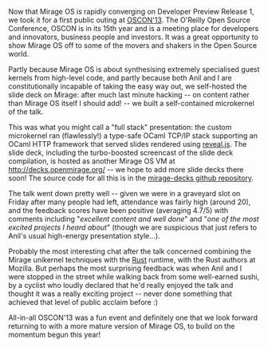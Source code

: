 Now that Mirage OS is rapidly converging on Developer Preview Release 1, we took it for a first public outing at [OSCON'13](http://www.oscon.com/oscon2013/). The O'Reilly Open Source Conference, OSCON is in its 15th year and is a meeting place for developers and innovators, business people and investors. It was a great opportunity to show Mirage OS off to some of the movers and shakers in the Open Source world.

Partly because Mirage OS is about synthesising extremely specialised guest kernels from high-level code, and partly because both Anil and I are constitutionally incapable of taking the easy way out, we self-hosted the slide deck on Mirage: after much last minute hacking -- on content rather than Mirage OS itself I should add! -- we built a self-contained microkernel of the talk.

This was what you might call a "full stack" presentation: the custom microkernel ran (flawlessly!) a type-safe OCaml TCP/IP stack supporting an OCaml HTTP framework that served slides rendered using [reveal.js](http://lab.hakim.se/reveal-js/). The slide deck, including the turbo-boosted screencast of the slide deck compilation, is hosted as another Mirage OS VM at <http://decks.openmirage.org/> -- we hope to add more slide decks there soon! The source code for all this is in the [mirage-decks github repository](http://github.com/mirage/mirage-decks).

The talk went down pretty well -- given we were in a graveyard slot on Friday after many people had left, attendance was fairly high (around 20), and the feedback scores have been positive (averaging 4.7/5) with comments including "_excellent content and well done_" and "_one of the most excited projects I heard about_" (though we are suspicious that just refers to Anil's usual high-energy presentation style...).
 
Probably the most interesting chat after the talk concerned combining the Mirage unikernel techniques with the [Rust]() runtime, with the Rust authors at Mozilla. But perhaps the most surprising feedback was when Anil and I were stopped in the street while walking back from some well-earned sushi, by a cyclist who loudly declared that he'd really enjoyed the talk and thought it was a really exciting project -- never done something that achieved that level of public acclaim before :)

All-in-all OSCON'13 was a fun event and definitely one that we look forward returning to with a more mature version of Mirage OS, to build on the momentum begun this year!
